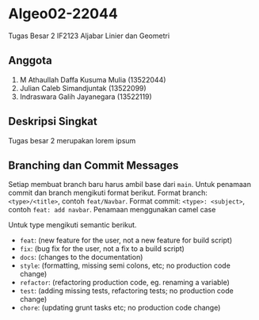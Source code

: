 # Algeo02-22044
Tugas Besar 2 IF2123 Aljabar Linier dan Geometri 

## Anggota
1. M Athaullah Daffa Kusuma Mulia (13522044)
2. Julian Caleb Simandjuntak (13522099)
3. Indraswara Galih Jayanegara (13522119)

## Deskripsi Singkat
Tugas besar 2 merupakan lorem ipsum 

## Branching dan Commit Messages

Setiap membuat branch baru harus ambil base dari `main`. Untuk penamaan commit dan branch mengikuti format berikut.
Format branch: `<type>/<title>`, contoh `feat/Navbar`.
Format commit: `<type>: <subject>`, contoh `feat: add navbar`.
Penamaan menggunakan camel case

Untuk type mengikuti semantic berikut.

- `feat`: (new feature for the user, not a new feature for build script)
- `fix`: (bug fix for the user, not a fix to a build script)
- `docs`: (changes to the documentation)
- `style`: (formatting, missing semi colons, etc; no production code change)
- `refactor`: (refactoring production code, eg. renaming a variable)
- `test`: (adding missing tests, refactoring tests; no production code change)
- `chore`: (updating grunt tasks etc; no production code change)
